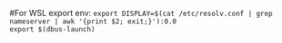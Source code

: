 #For WSL
export env: 
`export DISPLAY=$(cat /etc/resolv.conf | grep nameserver | awk '{print $2; exit;}'):0.0`  
`export $(dbus-launch)`
